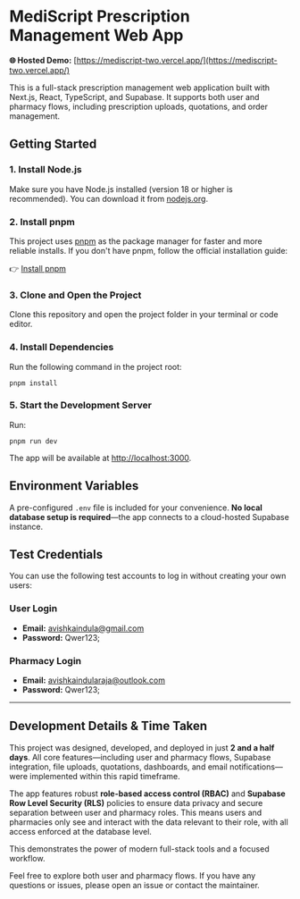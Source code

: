 # MediScript Prescription Management Web App

**🌐 Hosted Demo:** [https://mediscript-two.vercel.app/](https://mediscript-two.vercel.app/)

This is a full-stack prescription management web application built with Next.js, React, TypeScript, and Supabase. It supports both user and pharmacy flows, including prescription uploads, quotations, and order management.

## Getting Started

### 1. Install Node.js
Make sure you have Node.js installed (version 18 or higher is recommended). You can download it from [nodejs.org](https://nodejs.org/).

### 2. Install pnpm
This project uses [pnpm](https://pnpm.io/) as the package manager for faster and more reliable installs. If you don't have pnpm, follow the official installation guide:

👉 [Install pnpm](https://pnpm.io/installation)

### 3. Clone and Open the Project
Clone this repository and open the project folder in your terminal or code editor.

### 4. Install Dependencies
Run the following command in the project root:

```
pnpm install
```

### 5. Start the Development Server
Run:

```
pnpm run dev
```

The app will be available at [http://localhost:3000](http://localhost:3000).

## Environment Variables
A pre-configured `.env` file is included for your convenience. **No local database setup is required**—the app connects to a cloud-hosted Supabase instance.

## Test Credentials
You can use the following test accounts to log in without creating your own users:

### User Login
- **Email:** avishkaindula@gmail.com
- **Password:** Qwer123;

### Pharmacy Login
- **Email:** avishkaindularaja@outlook.com
- **Password:** Qwer123;

---

## Development Details & Time Taken

This project was designed, developed, and deployed in just **2 and a half days**. All core features—including user and pharmacy flows, Supabase integration, file uploads, quotations, dashboards, and email notifications—were implemented within this rapid timeframe.

The app features robust **role-based access control (RBAC)** and **Supabase Row Level Security (RLS)** policies to ensure data privacy and secure separation between user and pharmacy roles. This means users and pharmacies only see and interact with the data relevant to their role, with all access enforced at the database level.

This demonstrates the power of modern full-stack tools and a focused workflow.

Feel free to explore both user and pharmacy flows. If you have any questions or issues, please open an issue or contact the maintainer. 